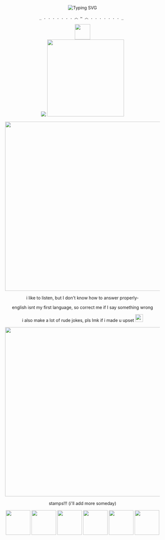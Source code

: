 <div align="center">
  <img src="https://readme-typing-svg.herokuapp.com/?font=Fira+Code&size=30&duration=3000&pause=1000&center=true&vCenter=true&width=600&lines=I'll+break+your+bones+;With+all+the+love+I+carry;Keep+you+close;And+one+day+we'll+get+married;+&color=ffffff&background=90845B&" alt="Typing SVG" />
   
    _ . . . . . . . ︿ ✂️ ︿ . . . . . . . _ 

  
  <div id="Header" align="center">   
  <img src="https://media.tenor.com/Ik2fByqPjugAAAAm/silli-silly.webp" width="50"/>
 <div id="Badges" align="center"> 
<img src="https://komarev.com/ghpvc/?username=BugsInMyBurger&label=rats&style=for-the-badge&color=90845B&background=90845B"/>

  <img src="https://static.wikia.nocookie.net/elevator-hitch/images/9/9f/Protag_Coworker_Chibis.png/revision/latest/smart/width/250/height/250?cb=20230912021324" width="250">
</p>
<p align="center">
<img src="https://media.tenor.com/8vassvAZWlQAAAAm/blinkies.webp" width="550">
</p>
 <p align="center">
  i like to listen, but I don't know how to answer properly-
 </p>
 <p align="center">
 english isnt my first language, so correct me if I say something wrong
</p>
 <p align="center">
i also make a lot of rude jokes, pls lmk if i made u upset
<img src="https://media.tenor.com/Qq-xz_yfGfIAAAAm/elevator-hitch-elevator-hitch-game.webp" width="25"/>
   
  <p aligh="center">
    <img src="https://media.tenor.com/8vassvAZWlQAAAAm/blinkies.webp" width="550">
</p>

stamps!!! (i'll add more someday)

<div id="header" align="center">
  
  <img src="https://media.tenor.com/4vfqYz80i9IAAAAm/aaronymous-stamp.webp" width="80"/>
  <img src="https://images-wixmp-ed30a86b8c4ca887773594c2.wixmp.com/f/29b95060-c3ed-4dd2-bdc5-1fcc4160ae50/dgsauid-098695ed-6dc3-44b1-bb6f-631628a78af0.gif?token=eyJ0eXAiOiJKV1QiLCJhbGciOiJIUzI1NiJ9.eyJzdWIiOiJ1cm46YXBwOjdlMGQxODg5ODIyNjQzNzNhNWYwZDQxNWVhMGQyNmUwIiwiaXNzIjoidXJuOmFwcDo3ZTBkMTg4OTgyMjY0MzczYTVmMGQ0MTVlYTBkMjZlMCIsIm9iaiI6W1t7InBhdGgiOiJcL2ZcLzI5Yjk1MDYwLWMzZWQtNGRkMi1iZGM1LTFmY2M0MTYwYWU1MFwvZGdzYXVpZC0wOTg2OTVlZC02ZGMzLTQ0YjEtYmI2Zi02MzE2MjhhNzhhZjAuZ2lmIn1dXSwiYXVkIjpbInVybjpzZXJ2aWNlOmZpbGUuZG93bmxvYWQiXX0.2Qer0JuFJwsZFfregpyPRGaHZS5GIaOBdgpMW-JOQd0" width="80"/>
  <img src="https://img1.picmix.com/output/stamp/thumb/0/3/7/3/2323730_fda8f.png" width="80"/>
  <img src="https://img1.picmix.com/output/stamp/thumb/0/8/5/5/2325580_f3a87.png" width="80"/>
  <img src="https://media.tenor.com/zL2hT7ttZsAAAAA1/dead-plate-vincent-charboneau.webp" width="80"/>
  <img src="https://media.tenor.com/6uMz71iGeiEAAAAm/elevator-hitch-elevator-hitch-protagonist.webp" width="80"/>

